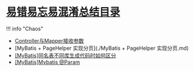 # [易错易忘易混淆总结目录](../../index.md)
!!! info "Chaos"
- [Controller与Mapper接收参数](./Controller与Mapper接收参数.md)
- [MyBatis + PageHelper 实现分页](./MyBatis + PageHelper 实现分页.md)
- [[MyBatis]同名表不同库生成代码时如何区分](./[MyBatis]同名表不同库.md)
- [[MyBatis]Mybatis @Param](./Mybatis%20@Param.md)










